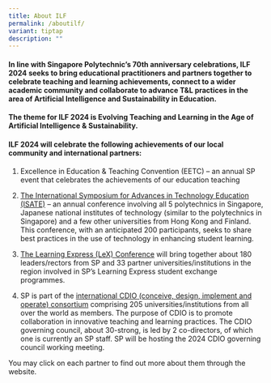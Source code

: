 ```yaml
---
title: About ILF
permalink: /aboutilf/
variant: tiptap
description: ""
---
```

<h4>In line with Singapore Polytechnic’s 70th anniversary celebrations, ILF 2024 seeks to bring educational practitioners and partners together to celebrate teaching and learning achievements, connect to a wider academic community and collaborate to advance T&amp;L practices in the area of Artificial Intelligence and Sustainability in Education.</h4>
<h4>The theme for ILF 2024 is <strong>Evolving Teaching and Learning in the Age of Artificial Intelligence &amp; Sustainability</strong>.</h4>
<h4>ILF 2024 will celebrate the following achievements of our local community and international partners:</h4>
<ol data-tight="true" class="tight">
<li>
<p>Excellence in Education &amp; Teaching Convention (EETC) – an annual SP
event that celebrates the achievements of our education teaching</p>
</li>
<li>
<p><a href="https://isate2024.sp.edu.sg/" rel="noopener noreferrer nofollow" target="_blank">The International Symposium for Advances in Technology Education (ISATE)</a> –
an annual conference involving all 5 polytechnics in Singapore, Japanese
national institutes of technology (similar to the polytechnics in Singapore)
and a few other universities from Hong Kong and Finland. This conference,
with an anticipated 200 participants, seeks to share best practices in
the use of technology in enhancing student learning.</p>
</li>
<li>
<p><a href="/lex2024/" rel="noopener noreferrer nofollow" target="_blank">The Learning Express (LeX) Conference</a> will
bring together about 180 leaders/rectors from SP and 33 partner universities/institutions
in the region involved in SP’s Learning Express student exchange programmes.</p>
</li>
<li>
<p>SP is part of the <a href="http://www.cdio.org/" rel="noopener noreferrer nofollow" target="_blank">international CDIO (conceive, design, implement and operate) consortium</a> comprising
205 universities/institutions from all over the world as members. The purpose
of CDIO is to promote collaboration in innovative teaching and learning
practices. The CDIO governing council, about 30-strong, is led by 2 co-directors,
of which one is currently an SP staff. SP will be hosting the 2024 CDIO
governing council working meeting.</p>
</li>
</ol>
<p>You may click on each partner to find out more about them through the
website.</p>
